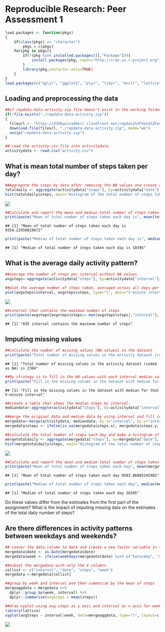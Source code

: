 # Reproducible Research: Peer Assessment 1


```r
load.packages <- function(pkgs)
{
	if(class(pkgs) == "character")
		pkgs = c(pkgs)
	for(pkg in pkgs){
		if(!(pkg %in% installed.packages()[,"Package"])){
			install.packages(pkg, repos="http://cran.us.r-project.org")
		}
		library(pkg,character.only=TRUE)
	}
}
load.packages(c("dplyr", "ggplot2", "plyr", "tidyr", "knitr", "lattice"))
```

## Loading and preprocessing the data


```r
##if repdata-data-activity.zip file doesn't exist in the working folder, download it and unzip it. 
if(!file.exists("./repdata-data-activity.zip"))
{ 
  fileurl <- "https://d396qusza40orc.cloudfront.net/repdata%2Fdata%2Factivity.zip"
  download.file(fileurl, "./repdata-data-activity.zip", mode="wb")
  unzip("repdata-data-activity.zip")
}

## read the activity.csv file into activitydata
activitydata <- read.csv("activity.csv")
```

## What is mean total number of steps taken per day?


```r
##Aggregate the steps by data after removing the NA values and create a histogram
totaldaily <- aggregate(activitydata["steps"], by=activitydata["date"], FUN=sum, na.rm=TRUE)
hist(totaldaily$steps, main="Histogram of the total number of steps taken each day", xlab="Steps", ylab="Frequency")
```

![](PA1_template_files/figure-html/unnamed-chunk-3-1.png)<!-- -->

```r
##Calculate and report the mean and median total number of steps taken per day.
print(paste("Mean of total number of steps taken each day is", mean(totaldaily$steps)))
```

```
## [1] "Mean of total number of steps taken each day is 9354.22950819672"
```

```r
print(paste("Median of total number of steps taken each day is", median(totaldaily$steps)))
```

```
## [1] "Median of total number of steps taken each day is 10395"
```

## What is the average daily activity pattern?


```r
##average the number of steps per interval without NA values
avgsteps<-aggregate(activitydata["steps"], by=activitydata["interval"], FUN="mean", na.rm=TRUE)

##plot the average number of steps taken, averaged across all days per interval
plot(avgsteps$interval, avgsteps$steps, type="l", main="5-minute interva- average number of steps taken, averaged across all days", xlab="5-minute interval", ylab="average number of steps taken")
```

![](PA1_template_files/figure-html/unnamed-chunk-4-1.png)<!-- -->

```r
##interval that contains the maximum number of steps
print(paste(avgsteps[avgsteps$steps== max(avgsteps$steps),"interval"], "interval contains the maximum number of steps"))
```

```
## [1] "835 interval contains the maximum number of steps"
```


## Imputing missing values

```r
##calculate the number of missing values (NA values) in the dataset 
print(paste("Total number of missing values in the activity dataset (coded as NA) is",  nrow(activitydata[is.na(activitydata$steps),])))
```

```
## [1] "Total number of missing values in the activity dataset (coded as NA) is 2304"
```

```r
##My strategy is to fill in the NA values with each interval median value
print(paste("Fill in the missing values in the dataset with median for that 5-minute interval"))
```

```
## [1] "Fill in the missing values in the dataset with median for that 5-minute interval"
```

```r
##create a table that shows the median steps by interval. 
mediandata<-aggregate(activitydata["steps"], by=activitydata["interval"], FUN="median", na.rm=TRUE)

##merge the original data and median data by using interval and fill in the missing values with the median value for the interval
mergedata<-merge(activitydata, mediandata, by.x="interval", by.y="interval")
mergedata$steps <- ifelse(is.na(mergedata$steps.x), mergedata$steps.y, mergedata$steps.x)

##calculate the total number of steps each day and make a histogram of the total number of steps taken each da
mergetotaldaily <- aggregate(mergedata["steps"], by=mergedata["date"], FUN=sum)
hist(mergetotaldaily$steps, main="Histogram of the total number of steps taken each day", xlab="Date", ylab="Number of steps")
```

![](PA1_template_files/figure-html/unnamed-chunk-5-1.png)<!-- -->

```r
##Calculate and report the mean and median total number of steps taken per day.
print(paste("Mean of total number of steps taken each day", mean(mergetotaldaily$steps)))
```

```
## [1] "Mean of total number of steps taken each day 9503.86885245902"
```

```r
print(paste("Median of total number of steps taken each day", median(mergetotaldaily$steps)))
```

```
## [1] "Median of total number of steps taken each day 10395"
```

Do these values differ from the estimates from the first part of the assignment? What is the impact of imputing missing data on the estimates of the total daily number of steps?

## Are there differences in activity patterns between weekdays and weekends?

```r
## conver the data column to date and create a new factor variable in the dataset with two levels -- "weekday" and "weekend" indicating whether a given date is a weekday or weekend day.
mergedata$date <- as.Date(mergedata$date)
mergedata$week <- ifelse(weekdays(mergedata$date) %in% c("Saturday", "Sunday"), "weekend", "weekday")

##subset the mergedata with only the 4 columns
collist <- c("interval", "date", "steps", "week")
mergedata <-mergedata[collist]

##group by week and interval and then summarize by the mean of steps
mergeaggdata = mergedata %>% 
  dplyr::group_by(week, interval) %>% 
  dplyr::summarise(avgSteps = mean(steps))

##draw xyplot using avg steps as y axis and interval as x-axis for weekend and weekdays. 
library(lattice)
xyplot(avgSteps ~ interval|week, data=mergeaggdata, type="l", layout=c(1,2), main="interval and average number of steps taken, across all weekdays or weekends", ylab="Number of steps", xlab="Interval")
```

![](PA1_template_files/figure-html/unnamed-chunk-6-1.png)<!-- -->
